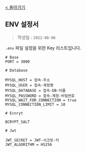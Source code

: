 [< 돌아가기](./README.md)

## ENV 설정서

> 작성일 : `2022-08-06`

`.env` 파일 설정을 위한 Key 리스트입니다.

```env
# Base
PORT = 3000

# Database

MYSQL_HOST = 접속-주소
MYSQL_USER = 접속-계정명
MYSQL_DATABASE = 접속-DB-이름
MYSQL_PASSWORD = 접속-계정-비밀번호
MYSQL_WAIT_FOR_CONNECTION = true
MYSQL_CONNECTION_LIMIT = 10

# Ecnryt

BCRYPT_SALT

# Jwt

JWT_SECRET = JWT-시크릿-키
JWT_ALGORITHM = HS256
```